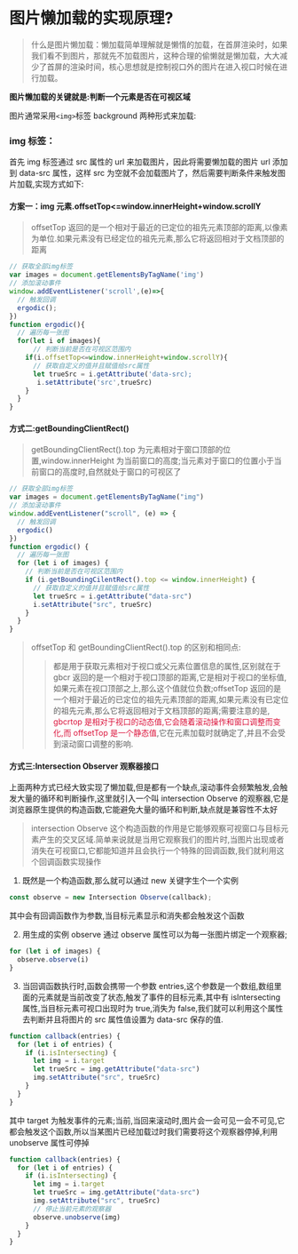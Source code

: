 # 图片懒加载的实现原理?

> 什么是图片懒加载：懒加载简单理解就是懒惰的加载，在首屏渲染时，如果我们看不到图片，那就先不加载图片，这种合理的偷懒就是懒加载，大大减少了首屏的渲染时间，核心思想就是控制视口外的图片在进入视口时候在进行加载。

**图片懒加载的关键就是:判断一个元素是否在可视区域**

图片通常采用`<img>`标签 background 两种形式来加载:

### img 标签：

首先 img 标签通过 src 属性的 url 来加载图片，因此将需要懒加载的图片 url 添加到 data-src 属性，这样 src 为空就不会加载图片了，然后需要判断条件来触发图片加载,实现方式如下:

#### 方案一：img 元素.offsetTop<=window.innerHeight+window.scrollY

> offsetTop 返回的是一个相对于最近的已定位的祖先元素顶部的距离,以像素为单位.如果元素没有已经定位的祖先元素,那么它将返回相对于文档顶部的距离

```javascript
// 获取全部img标签
var images = document.getElementsByTagName('img')
// 添加滚动事件
window.addEventListener('scroll',(e)=>{
  // 触发回调
  ergodic();
})
function ergodic(){
  // 遍历每一张图
  for(let i of images){
      // 判断当前是否在可视区范围内
    if(i.offsetTop<=window.innerHeight+window.scrollY){
      // 获取自定义的值并且赋值给src属性
      let trueSrc = i.getAttribute('data-src);
       i.setAttribute('src',trueSrc)
    }
  }
}
```

#### 方式二:getBoundingClientRect()

> getBoundingClientRect().top 为元素相对于窗口顶部的位置,window.innerHeight 为当前窗口的高度;当元素对于窗口的位置小于当前窗口的高度时,自然就处于窗口的可视区了

```javascript
// 获取全部img标签
var images = document.getElementsByTagName("img")
// 添加滚动事件
window.addEventListener("scroll", (e) => {
  // 触发回调
  ergodic()
})
function ergodic() {
  // 遍历每一张图
  for (let i of images) {
    // 判断当前是否在可视区范围内
    if (i.getBoundingCilentRect().top <= window.innerHeight) {
      // 获取自定义的值并且赋值给src属性
      let trueSrc = i.getAttribute("data-src")
      i.setAttribute("src", trueSrc)
    }
  }
}
```

> offsetTop 和 getBoundingClientRect().top 的区别和相同点:
>
> > 都是用于获取元素相对于视口或父元素位置信息的属性,区别就在于 gbcr 返回的是一个相对于视口顶部的距离,它是相对于视口的坐标值,如果元素在视口顶部之上,那么这个值就位负数;offsetTop 返回的是一个相对于最近的已定位的祖先元素顶部的距离,如果元素没有已定位的祖先元素,那么它将返回相对于文档顶部的距离;需要注意的是, <font color=Crimson>gbcrtop 是相对于视口的动态值,它会随着滚动操作和窗口调整而变化,而 offsetTop 是一个静态值</font>,它在元素加载时就确定了,并且不会受到滚动窗口调整的影响.

#### 方式三:Intersection Observer 观察器接口

上面两种方式已经大致实现了懒加载,但是都有一个缺点,滚动事件会频繁触发,会触发大量的循环和判断操作,这里就引入一个叫 intersection Observe 的观察器,它是浏览器原生提供的构造函数,它能避免大量的循环和判断,缺点就是兼容性不太好

> intersection Observe 这个构造函数的作用是它能够观察可视窗口与目标元素产生的交叉区域.简单来说就是当用它观察我们的图片时,当图片出现或者消失在可视窗口,它都能知道并且会执行一个特殊的回调函数,我们就利用这个回调函数实现操作

1. 既然是一个构造函数,那么就可以通过 new 关键字生个一个实例

```javascript
const observe = new Intersection Observe(callback);
```

其中会有回调函数作为参数,当目标元素显示和消失都会触发这个函数

2. 用生成的实例 observe 通过 observe 属性可以为每一张图片绑定一个观察器;

```javascript
for (let i of images) {
  observe.observe(i)
}
```

3. 当回调函数执行时,函数会携带一个参数 entries,这个参数是一个数组,数组里面的元素就是当前改变了状态,触发了事件的目标元素,其中有 isIntersecting 属性,当目标元素可视口出现时为 true,消失为 false,我们就可以利用这个属性去判断并且将图片的 src 属性值设置为 data-src 保存的值.

```javascript
function callback(entries) {
  for (let i of entries) {
    if (i.isIntersecting) {
      let img = i.target
      let trueSrc = img.getAttribute("data-src")
      img.setAttribute("src", trueSrc)
    }
  }
}
```

其中 target 为触发事件的元素;当前,当回来滚动时,图片会一会可见一会不可见,它都会触发这个函数,所以当某图片已经加载过时我们需要将这个观察器停掉,利用 unobserve 属性可停掉

```javascript
function callback(entries) {
  for (let i of entries) {
    if (i.isIntersecting) {
      let img = i.target
      let trueSrc = img.getAttribute("data-src")
      img.setAttribute("src", trueSrc)
      // 停止当前元素的观察器
      observe.unobserve(img)
    }
  }
}
```
